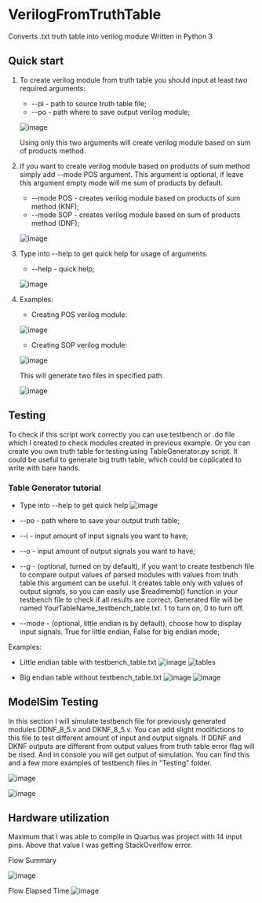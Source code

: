 # VerilogFromTruthTable
Converts .txt truth table into verilog module 
Written in Python 3

## Quick start
1) To create verilog module from truth table you should input at least two required arguments:

    * --pi - path to source truth table file;
    * --po - path where to save output verilog module;
    
    ![image](https://user-images.githubusercontent.com/32493975/97477721-a6221500-1958-11eb-804d-1a8676cab986.png)
    
    Using only this two arguments will create verilog module based on sum of products method.
    
 2) If you want to create verilog module based on products of sum method simply add --mode POS argument. This argument is optional, if leave this argument empty mode will me sum of products by default.
    * --mode POS - creates verilog module based on products of sum method (KNF);
    * --mode SOP - creates verilog module based on sum of products method (DNF);
    
    ![image](https://user-images.githubusercontent.com/32493975/97478543-c4d4db80-1959-11eb-8041-bcb39ba3f10e.png)
  
 3) Type into --help to get quick help for usage of arguments.
    * --help - quick help;
    
    ![image](https://user-images.githubusercontent.com/32493975/97479061-7a079380-195a-11eb-99d2-77c8013a2b9d.png)
  
 4) Examples:
    * Creating POS verilog module:
    
    ![image](https://user-images.githubusercontent.com/32493975/97479791-4d07b080-195b-11eb-9877-60f331fb9c54.png)
    
    * Creating SOP verilog module:
    
    ![image](https://user-images.githubusercontent.com/32493975/97480041-92c47900-195b-11eb-8cf1-52e42fe227f4.png)
    
    This will generate two files in specified path.
    
    ![image](https://user-images.githubusercontent.com/32493975/97776550-bfea7480-1b71-11eb-87a1-5b42a1b08db5.png)
    
 
## Testing
  
To check if this script work correctly you can use testbench or .do file which I created to check modules created in previous example. Or you can create you own truth table for testing using TableGenerator.py script. It could be useful to generate big truth table, which could be coplicated to write with bare hands.
  
### Table Generator tutorial

   * Type into --help to get quick help
   ![image](https://user-images.githubusercontent.com/32493975/97776194-c6c3b800-1b6e-11eb-824a-a360ba6be71b.png)
   
   * --po - path where to save your output truth table;
   * --i  - input amount of input signals you want to have;
   * --o  - input amount of output signals you want to have;
   * --g  - (optional, turned on by default), if you want to create testbench file to compare output values of parsed modules with values from truth table this argument can be useful. It creates table only with values of output signals, so you can easily use $readmemb() function in your testbench file to check if all results are correct. Generated file will be named YourTableName_testbench_table.txt. 1 to turn on, 0 to turn off.
   * --mode - (optional, little endian is by default), choose how to display input signals. True for little endian, False for big endian mode;
   
   Examples:
   
   * Little endian table with testbench_table.txt
   ![image](https://user-images.githubusercontent.com/32493975/97485431-cc4cb280-1962-11eb-9644-b8b84ec5afac.png)
   ![tables](https://user-images.githubusercontent.com/32493975/97776314-b5c77680-1b6f-11eb-94df-b2122a929222.jpg)
   
   
   * Big endian table without testbench_table.txt
   ![image](https://user-images.githubusercontent.com/32493975/97776347-f0311380-1b6f-11eb-8fb0-4176b8dd12a0.png)
   ![image](https://user-images.githubusercontent.com/32493975/97776368-0b038800-1b70-11eb-8d24-5e4843e62998.png)
   
   ## ModelSim Testing
   In this section I will simulate testbench file for previously generated modules DDNF_8_5.v and DKNF_8_5.v. You can add slight modifictions to this file to test different amount of input and output signals. If DDNF and DKNF outputs are different from output values from truth table error flag will be rised. And in console you will get output of simulation. You can find this and a few more examples of testbench files in "Testing" folder.
   
   ![image](https://user-images.githubusercontent.com/32493975/97776681-d47b3c80-1b72-11eb-9fe0-1fc8f7afe3ae.png)
   
   ![image](https://user-images.githubusercontent.com/32493975/97776693-f1177480-1b72-11eb-83ab-4d9e0836a24e.png)


## Hardware utilization
   Maximum that I was able to compile in Quartus was project with 14 input pins. Above that value I was getting StackOverlfow error.
   
   Flow Summary
   
   ![image](https://user-images.githubusercontent.com/32493975/97778563-b4527a00-1b80-11eb-809f-f233f0653dbc.png)
   
   Flow Elapsed Time
   ![image](https://user-images.githubusercontent.com/32493975/97778582-cf24ee80-1b80-11eb-9587-b5b5faa5325d.png)
